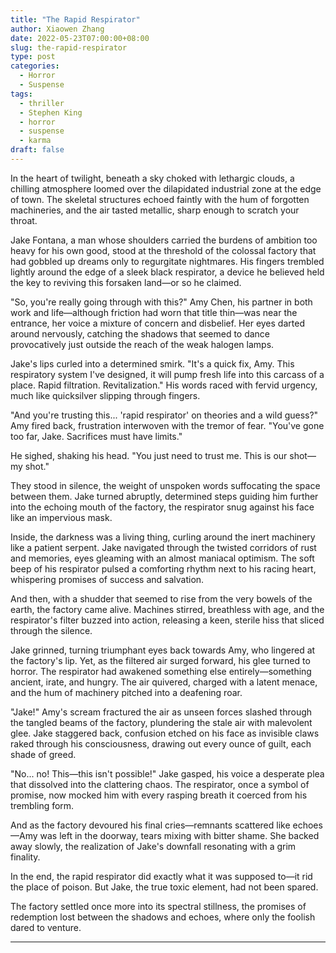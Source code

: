 ```yaml
---
title: "The Rapid Respirator"
author: Xiaowen Zhang
date: 2022-05-23T07:00:00+08:00
slug: the-rapid-respirator
type: post
categories:
  - Horror
  - Suspense
tags:
  - thriller
  - Stephen King
  - horror
  - suspense
  - karma
draft: false
---
```


In the heart of twilight, beneath a sky choked with lethargic clouds, a chilling atmosphere loomed over the dilapidated industrial zone at the edge of town. The skeletal structures echoed faintly with the hum of forgotten machineries, and the air tasted metallic, sharp enough to scratch your throat. 

Jake Fontana, a man whose shoulders carried the burdens of ambition too heavy for his own good, stood at the threshold of the colossal factory that had gobbled up dreams only to regurgitate nightmares. His fingers trembled lightly around the edge of a sleek black respirator, a device he believed held the key to reviving this forsaken land—or so he claimed. 

"So, you're really going through with this?" Amy Chen, his partner in both work and life—although friction had worn that title thin—was near the entrance, her voice a mixture of concern and disbelief. Her eyes darted around nervously, catching the shadows that seemed to dance provocatively just outside the reach of the weak halogen lamps.

Jake's lips curled into a determined smirk. "It's a quick fix, Amy. This respiratory system I've designed, it will pump fresh life into this carcass of a place. Rapid filtration. Revitalization." His words raced with fervid urgency, much like quicksilver slipping through fingers.

"And you're trusting this... 'rapid respirator' on theories and a wild guess?" Amy fired back, frustration interwoven with the tremor of fear. "You've gone too far, Jake. Sacrifices must have limits."

He sighed, shaking his head. "You just need to trust me. This is our shot—my shot."

They stood in silence, the weight of unspoken words suffocating the space between them. Jake turned abruptly, determined steps guiding him further into the echoing mouth of the factory, the respirator snug against his face like an impervious mask. 

Inside, the darkness was a living thing, curling around the inert machinery like a patient serpent. Jake navigated through the twisted corridors of rust and memories, eyes gleaming with an almost maniacal optimism. The soft beep of his respirator pulsed a comforting rhythm next to his racing heart, whispering promises of success and salvation. 

And then, with a shudder that seemed to rise from the very bowels of the earth, the factory came alive. Machines stirred, breathless with age, and the respirator's filter buzzed into action, releasing a keen, sterile hiss that sliced through the silence.

Jake grinned, turning triumphant eyes back towards Amy, who lingered at the factory's lip. Yet, as the filtered air surged forward, his glee turned to horror. The respirator had awakened something else entirely—something ancient, irate, and hungry. The air quivered, charged with a latent menace, and the hum of machinery pitched into a deafening roar.

"Jake!" Amy's scream fractured the air as unseen forces slashed through the tangled beams of the factory, plundering the stale air with malevolent glee. Jake staggered back, confusion etched on his face as invisible claws raked through his consciousness, drawing out every ounce of guilt, each shade of greed.

"No... no! This—this isn't possible!" Jake gasped, his voice a desperate plea that dissolved into the clattering chaos. The respirator, once a symbol of promise, now mocked him with every rasping breath it coerced from his trembling form.

And as the factory devoured his final cries—remnants scattered like echoes—Amy was left in the doorway, tears mixing with bitter shame. She backed away slowly, the realization of Jake's downfall resonating with a grim finality.

In the end, the rapid respirator did exactly what it was supposed to—it rid the place of poison. But Jake, the true toxic element, had not been spared.

The factory settled once more into its spectral stillness, the promises of redemption lost between the shadows and echoes, where only the foolish dared to venture.

---